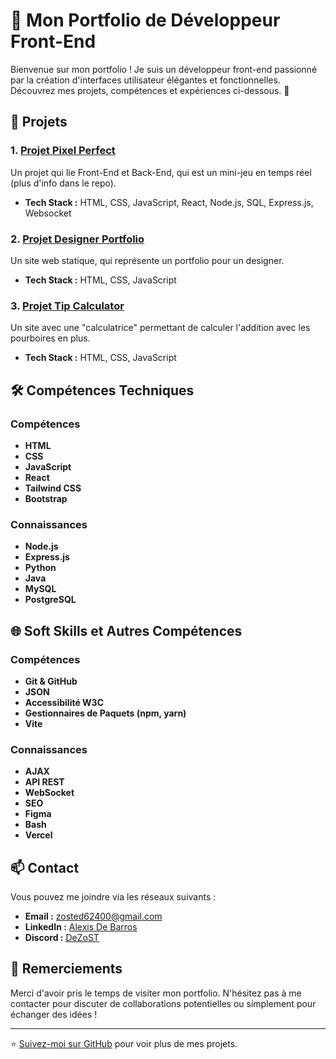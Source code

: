 # 🌟 Mon Portfolio de Développeur Front-End

Bienvenue sur mon portfolio ! Je suis un développeur front-end passionné par la création d'interfaces utilisateur élégantes et fonctionnelles. Découvrez mes projets, compétences et expériences ci-dessous. 🚀

## 🎨 Projets

### 1. [Projet Pixel Perfect](https://github.com/DeZoST/designer-portfolio-project)

Un projet qui lie Front-End et Back-End, qui est un mini-jeu en temps réel (plus d'info dans le repo).

- **Tech Stack :** HTML, CSS, JavaScript, React, Node.js, SQL, Express.js, Websocket

### 2. [Projet Designer Portfolio](https://github.com/DeZoST/designer-portfolio-project)

Un site web statique, qui représente un portfolio pour un designer.

- **Tech Stack :** HTML, CSS, JavaScript

### 3. [Projet Tip Calculator](https://github.com/DeZoST/tip-calculator-app)

Un site avec une "calculatrice" permettant de calculer l'addition avec les pourboires en plus.

- **Tech Stack :** HTML, CSS, JavaScript

## 🛠️ Compétences Techniques

### Compétences

- **HTML**
- **CSS**
- **JavaScript**
- **React**
- **Tailwind CSS**
- **Bootstrap**

### Connaissances

- **Node.js**
- **Express.js**
- **Python**
- **Java**
- **MySQL**
- **PostgreSQL**

## 🌐 Soft Skills et Autres Compétences

### Compétences

- **Git & GitHub**
- **JSON**
- **Accessibilité W3C**
- **Gestionnaires de Paquets (npm, yarn)**
- **Vite**

### Connaissances

- **AJAX**
- **API REST**
- **WebSocket**
- **SEO**
- **Figma**
- **Bash**
- **Vercel**

## 📫 Contact

Vous pouvez me joindre via les réseaux suivants :

- **Email :** [zosted62400@gmail.com](mailto:zosted62400@gmail.com)
- **LinkedIn :** [Alexis De Barros](https://www.linkedin.com/in/votreprofil)
- **Discord :** [DeZoST](https://discord.com/users/330001251020308492)

## 🌟 Remerciements

Merci d'avoir pris le temps de visiter mon portfolio. N'hésitez pas à me contacter pour discuter de collaborations potentielles ou simplement pour échanger des idées !

---

⭐️ [Suivez-moi sur GitHub](https://github.com/DeZoST) pour voir plus de mes projets.
